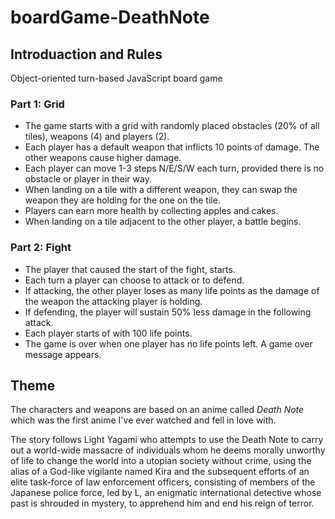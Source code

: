 # boardGame-DeathNote

## Introduaction and Rules
Object-oriented turn-based JavaScript board game

### Part 1: Grid

- The game starts with a grid with randomly placed obstacles (20% of all tiles), weapons (4) and players (2).
- Each player has a default weapon that inflicts 10 points of damage. The other weapons cause higher damage.
- Each player can move 1-3 steps N/E/S/W each turn, provided there is no obstacle or player in their way.
- When landing on a tile with a different weapon, they can swap the weapon they are holding for the one on the tile.
- Players can earn more health by collecting apples and cakes.
- When landing on a tile adjacent to the other player, a battle begins.

### Part 2: Fight

- The player that caused the start of the fight, starts.
- Each turn a player can choose to attack or to defend.
- If attacking, the other player loses as many life points as the damage of the weapon the attacking player is holding.
- If defending, the player will sustain 50% less damage in the following attack.
- Each player starts of with 100 life points.
- The game is over when one player has no life points left. A game over message appears.

## Theme
The characters and weapons are based on an anime called *Death Note* which was the first anime I've ever watched and fell in love with.

The story follows Light Yagami who attempts to use the Death Note to carry out a world-wide massacre of individuals whom he deems morally unworthy of life to change the world into a utopian society without crime, using the alias of a God-like vigilante named Kira and the subsequent efforts of an elite task-force of law enforcement officers, consisting of members of the Japanese police force, led by L, an enigmatic international detective whose past is shrouded in mystery, to apprehend him and end his reign of terror.
